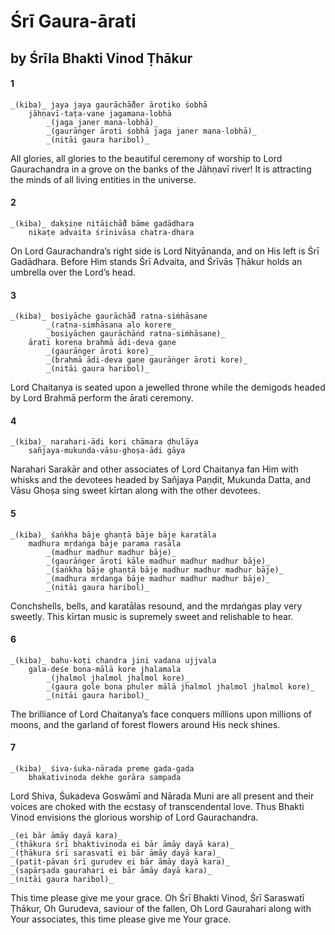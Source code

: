 # Śrī Gaura-ārati

## by Śrīla Bhakti Vinod Ṭhākur

#### 1

    _(kiba)_ jaya jaya gaurāchā̐der ārotiko śobhā
        jāhṇavī-taṭa-vane jagamana-lobhā
            _(jaga janer mana-lobhā)_
            _(gaurāṅger āroti śobhā jaga janer mana-lobhā)_
            _(nitāi gaura haribol)_

All glories, all glories to the beautiful ceremony of worship to Lord Gaurachandra in a grove on the banks of the Jāhṇavī river! It is attracting the minds of all living entities in the universe.

#### 2

    _(kiba)_ dakṣiṇe nitāichā̐d bāme gadādhara
        nikaṭe advaita śrīnivāsa chatra-dhara

On Lord Gaurachandra’s right side is Lord Nityānanda, and on His left is Śrī Gadādhara. Before Him stands Śrī Advaita, and Śrīvās Ṭhākur holds an umbrella over the Lord’s head.

#### 3

    _(kiba)_ bosiyāche gaurāchā̐d ratna-siṁhāsane
            _(ratna-simhāsana alo korere_
            _bosiyāchen gaurāchāṅd ratna-siṁhāsane)_
        ārati korena brahmā ādi-deva gaṇe
            _(gaurāṅger āroti kore)_
            _(brahmā ādi-deva gaṇe gaurāṅger āroti kore)_
            _(nitāi gaura haribol)_

Lord Chaitanya is seated upon a jewelled throne while the demigods headed by Lord Brahmā perform the ārati ceremony.

#### 4

    _(kiba)_ narahari-ādi kori chāmara ḍhulāya
        sañjaya-mukunda-vāsu-ghoṣa-ādi gāya

Narahari Sarakār and other associates of Lord Chaitanya fan Him with whisks and the devotees headed by Sañjaya Paṇḍit, Mukunda Datta, and Vāsu Ghoṣa sing sweet kīrtan along with the other devotees.

#### 5

    _(kiba)_ śaṅkha bāje ghaṇṭā bāje bāje karatāla
        madhura mṛdaṅga bāje parama rasāla
            _(madhur madhur madhur bāje)_
            _(gaurāṅger āroti kāle madhur madhur madhur bāje)_
            _(śaṅkha bāje ghaṇṭā bāje madhur madhur madhur bāje)_
            _(madhura mṛdanga bāje madhur madhur madhur bāje)_
            _(nitāi gaura haribol)_

Conchshells, bells, and karatālas resound, and the mṛdaṅgas play very sweetly. This kīrtan music is supremely sweet and relishable to hear.

#### 6

    _(kiba)_ bahu-koṭi chandra jini vadana ujjvala
        gala-deśe bona-mālā kore jhalamala
            _(jhalmol jhalmol jhalmol kore)_
            _(gaura gole bona phuler mālā jhalmol jhalmol jhalmol kore)_
            _(nitāi gaura haribol)_

The brilliance of Lord Chaitanya’s face conquers millions upon millions of moons, and the garland of forest flowers around His neck shines.

#### 7

    _(kiba)_ śiva-śuka-nārada preme gada-gada
        bhakativinoda dekhe gorāra sampada

Lord Shiva, Śukadeva Goswāmī and Nārada Muni are all present and their voices are choked with the ecstasy of transcendental love. Thus Bhakti Vinod envisions the glorious worship of Lord Gaurachandra.

    _(ei bār āmāy dayā kara)_
    _(ṭhākura śrī bhaktivinoda ei bār āmāy dayā kara)_
    _(ṭhākura śrī sarasvatī ei bār āmāy dayā kara)_
    _(patit-pāvan śrī gurudev ei bār āmāy dayā kara)_
    _(sapārṣada gaurahari ei bār āmāy dayā kara)_
    _(nitāi gaura haribol)_

This time please give me your grace. Oh Śrī Bhakti Vinod, Śrī Saraswatī Ṭhākur, Oh Gurudeva, saviour of the fallen, Oh Lord Gaurahari along with Your associates, this time please give me Your grace.


